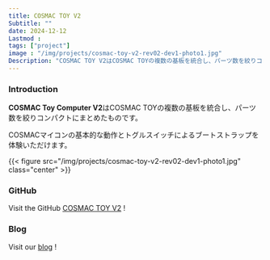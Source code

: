 ```yaml
---
title: COSMAC TOY V2
Subtitle: ""
date: 2024-12-12
Lastmod : 
tags: ["project"]
image : "/img/projects/cosmac-toy-v2-rev02-dev1-photo1.jpg"
Description: "COSMAC TOY V2はCOSMAC TOYの複数の基板を統合し、パーツ数を絞りコンパクトにまとめたものです。"
---
```


### Introduction

**COSMAC Toy Computer V2**はCOSMAC TOYの複数の基板を統合し、パーツ数を絞りコンパクトにまとめたものです。

COSMACマイコンの基本的な動作とトグルスイッチによるブートストラップを体験いただけます。

{{< figure src="/img/projects/cosmac-toy-v2-rev02-dev1-photo1.jpg" class="center" >}}

### GitHub

Visit the GitHub [COSMAC TOY V2](https://github.com/kanpapa/cosmac_toy_v2) !

### Blog

Visit our [blog](https://kanpapa.com/cosmac/blog/category/cosmac-toy) !

